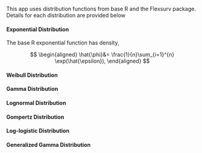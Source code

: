 This app uses distribution functions from base R and the Flexsurv package. Details
for each distribution are provided below

#### Exponential Distribution
The base R exponential function has density,

$$
\begin{aligned}
\hat{\phi}&= \frac{1}{n}\sum_{i=1}^{n} \exp(\hat{\epsilon}),
\end{aligned}
$$

#### Weibull Distribution

#### Gamma Distribution

#### Lognormal Distribution

#### Gompertz Distribution

#### Log-logistic Distribution

#### Generalized Gamma Distribution
